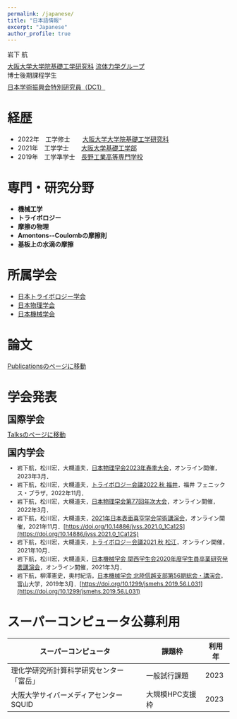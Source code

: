 ```yaml
---
permalink: /japanese/
title: "日本語情報"
excerpt: "Japanese"
author_profile: true
---
```


岩下 航
<p style="margin-bottom: -0.5em; "></p>

[大阪大学大学院基礎工学研究科](https://www.es.osaka-u.ac.jp/ja/) [流体力学グループ](https://fm.me.es.osaka-u.ac.jp/index.html) <br>
博士後期課程学生
<p style="margin-bottom: -0.5em; "></p>

[日本学術振興会特別研究員（DC1）](https://www.jsps.go.jp/j-pd/index.html)


経歴
=====

* 2022年　工学修士　　[大阪大学大学院基礎工学研究科](https://www.es.osaka-u.ac.jp/ja/)
* 2021年　工学学士　　[大阪大学基礎工学部](https://www.es.osaka-u.ac.jp/ja/)
* 2019年　工学準学士　[長野工業高等専門学校](https://www.nagano-nct.ac.jp/english/index.php)

<p style="margin-bottom: 1.5em; "></p>

専門・研究分野
======
* <b>機械工学</b>
* <b>トライボロジー</b>
* <b>摩擦の物理</b>
* <b>Amontons--Coulombの摩擦則</b>
* <b>基板上の水滴の摩擦</b>

所属学会
=====
* [日本トライボロジー学会](https://www.tribology.jp/index.html)
* [日本物理学会](https://www.jps.or.jp/)
* [日本機械学会](https://www.jsme.or.jp/)

<p style="margin-bottom: 2em; "></p>

論文
=====
[Publicationsのページに移動](https://wataiwashi.github.io/publications/)

学会発表
=====
<p style="margin-bottom: -1em; "></p>

国際学会
------
<p style="margin-bottom: -0.5em; "></p>

[Talksのページに移動](https://wataiwashi.github.io/talks/)
<p style="margin-bottom: -1em; "></p>

国内学会
-------
<p style="margin-bottom: -0.5em; "></p>

<font size="2">
  
* 岩下航，松川宏，大槻道夫，[日本物理学会2023年春季大会](https://www.jps.or.jp/activities/meetings/spring/spring_index.php)，オンライン開催，2023年3月．
* 岩下航，松川宏，大槻道夫，[トライボロジー会議2022 秋 福井](https://www.tribology.jp/conference/tribology_conference/22fukui/index.html)，福井 フェニックス・プラザ，2022年11月．
* 岩下航，松川宏，大槻道夫，[日本物理学会第77回年次大会](https://www.jps.or.jp/activities/meetings/annual/annual-index.php)，オンライン開催，2022年3月．
* 岩下航，松川宏，大槻道夫，[2021年日本表面真空学会学術講演会](https://www.jvss.jp/annual/mtg2021/)，オンライン開催，2021年11月．[https://doi.org/10.14886/jvss.2021.0_1Ca12S](https://doi.org/10.14886/jvss.2021.0_1Ca12S)
* 岩下航，松川宏，大槻道夫，[トライボロジー会議2021 秋 松江](https://www.tribology.jp/conference/tribology_conference/21matsue/index.html)，オンライン開催，2021年10月．
* 岩下航，松川宏，大槻道夫，[日本機械学会 関西学生会2020年度学生員卒業研究発表講演会](https://confit.atlas.jp/guide/event/ksconf2021s/top)，オンライン開催，2021年3月．
* 岩下航，柳澤憲史，奥村紀浩，[日本機械学会 北陸信越支部第56期総会・講演会](https://www.jsme.or.jp/conference/hsconf19/)，富山大学，2019年3月．[https://doi.org/10.1299/jsmehs.2019.56.L031](https://doi.org/10.1299/jsmehs.2019.56.L031)
  
</font>

<p style="margin-bottom: 1.5em; "></p>

スーパーコンピュータ公募利用
=====

|  スーパーコンピュータ  |  課題枠  |  利用年  |
| ---- | ---- | ---- |
|  理化学研究所計算科学研究センター 「富岳」  |  一般試行課題  | 2023 |
|  大阪大学サイバーメディアセンター SQUID  |  大規模HPC支援枠  | 2023 |
